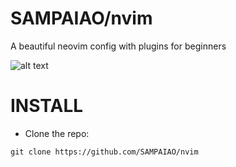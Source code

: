 # SAMPAIAO/nvim

A beautiful neovim config with plugins for beginners

![alt text](https://i.imgur.com/2tyUe91.png)

# INSTALL

* Clone the repo:

```
git clone https://github.com/SAMPAIAO/nvim
```
